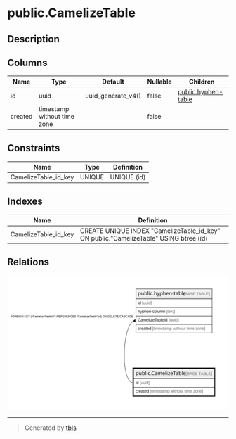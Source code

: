 # public.CamelizeTable

## Description

## Columns

| Name    | Type                        | Default            | Nullable | Children                                      |
| ------- | --------------------------- | ------------------ | -------- | --------------------------------------------- |
| id      | uuid                        | uuid_generate_v4() | false    | [public.hyphen-table](public.hyphen-table.md) |
| created | timestamp without time zone |                    | false    |                                               |

## Constraints

| Name                 | Type   | Definition  |
| -------------------- | ------ | ----------- |
| CamelizeTable_id_key | UNIQUE | UNIQUE (id) |

## Indexes

| Name                 | Definition                                                                            |
| -------------------- | ------------------------------------------------------------------------------------- |
| CamelizeTable_id_key | CREATE UNIQUE INDEX "CamelizeTable_id_key" ON public."CamelizeTable" USING btree (id) |

## Relations

![er](public.CamelizeTable.svg)

---

> Generated by [tbls](https://github.com/k1LoW/tbls)
